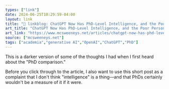 ```yaml
---
types: ["link"]
date: 2024-06-25T10:29:59-04:00
layout: link
title: "🔗 linkblog: ChatGPT Now Has PhD-Level Intelligence, and the Poor Personal Choices to Prove It'"
art_title: "ChatGPT Now Has PhD-Level Intelligence, and the Poor Personal Choices to Prove It"
art_link: "https://www.mcsweeneys.net/articles/chatgpt-now-has-phd-level-intelligence-and-the-poor-personal-choices-to-prove-it"
source: ["mcsweeneys.net"]
tags: ["academia","generative AI","OpenAI","ChatGPT","PhD"]
---
```

This is a darker version of some of the thoughts I had when I first heard about the "PhD comparison." 

Before you click through to the article, I also want to use this short post as a complaint that I don't think "intelligence" is a thing—and that PhDs certainly wouldn't be a measure of it if it were.
